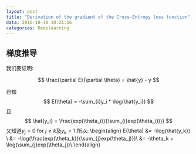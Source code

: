 ```yaml
---
layout: post
title: "Derivation of the gradient of the Cross-Entropy loss function"
data: 2016-10-18 10:21:16
categories: Deeplearning
---
```

## 梯度推导
我们要证明:

$$
\frac{\partial E}{\partial \theta} = \hat{y} - y
$$

已知
$$
E(\theta) = -\sum_{i}y_i * \log(\hat{y_i})
$$
且
$$
\hat{y_i} = \frac{exp(\theta_i)}{\sum_{i}exp(\theta_{i})}
$$
又知道$y_j=0$ for $j\neq k$及$y_k=1$.所以:
\begin{align}
E(\theta) &= -\log(\hat{y_k}) \\
&= -\log(\frac{exp(\theta_k)}{\sum_{j}exp(\theta_j)})\\
&= -\theta_k + \log(\sum_{j}exp(\theta_j))\\
\end{align}